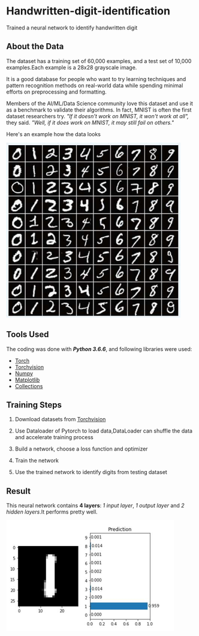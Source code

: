 # Handwritten-digit-identification
Trained a neural network to identify handwritten digit

## About the Data
The dataset has a training set of 60,000 examples, and a test set of 10,000 examples.Each example is a 28x28 grayscale image. 

It is a good database for people who want to try learning techniques and pattern recognition methods on real-world data while spending minimal efforts on preprocessing and formatting. 

Members of the AI/ML/Data Science community love this dataset and use it as a benchmark to validate their algorithms. In fact, MNIST is often the first dataset researchers try. _"If it doesn't work on MNIST, it won't work at all",_ they said. _"Well, if it does work on MNIST, it may still fail on others."_

Here's an example how the data looks 

![This is how it looks like](MNIST.jpg)

## Tools Used
The coding was done with <strong>_Python 3.6.6_</strong>, and following libraries were used:
* [Torch](https://pypi.org/project/torch/)
* [Torchvision](https://pypi.org/project/torchvision/0.1.8/)
* [Numpy](https://pypi.org/project/numpy/)
* [Matplotlib](https://pypi.org/project/matplotlib/)
* [Collections](https://docs.python.org/3/library/collections.html)

## Training Steps
1. Download datasets from [Torchvision](https://pypi.org/project/torchvision/0.1.8/)

2. Use Dataloader of Pytorch to load data,DataLoader can shuffle the data and accelerate training process

3. Build a network, choose a loss function and optimizer

4. Train the network

5. Use the trained network to identify digits from testing dataset

## Result
This neural network contains <strong>4 layers</strong>: _1 input layer_, _1 output layer_ and _2 hidden layers_.It performs pretty well.

![pic](result.JPG)
